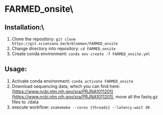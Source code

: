 # FARMED_onsite\

## Installation:\
1) Clone the repository: `git clone https://git.sciensano.be/brbloemen/FARMED_onsite`
2) Change directory into repository: `cd FARMED_onsite`
3) Create conda environment: `conda env create -f FARMED_onsite.yml`

## Usage:
1) Activate conda environment: `conda activate FARMED_onsite`
2) Download sequencing data, which you can find here: [https://www.ncbi.nlm.nih.gov/sra/PRJNA1011201](https://www.ncbi.nlm.nih.gov/sra/PRJNA1011201), move all the fastq.gz files to ./data
3) execute workflow: `snakemake --cores {threads} --latency-wait 30`
